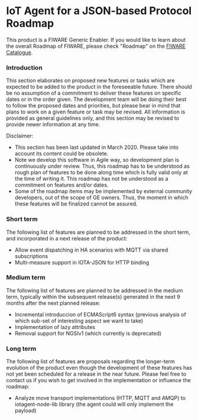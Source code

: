 # IoT Agent for a JSON-based Protocol Roadmap

This product is a FIWARE Generic Enabler. If you would like to learn about the overall Roadmap of FIWARE, please check
"Roadmap" on the [FIWARE Catalogue](https://www.fiware.org/developers/catalogue/).

### Introduction

This section elaborates on proposed new features or tasks which are expected to be added to the product in the
foreseeable future. There should be no assumption of a commitment to deliver these features on specific dates or in the
order given. The development team will be doing their best to follow the proposed dates and priorities, but please bear
in mind that plans to work on a given feature or task may be revised. All information is provided as general guidelines
only, and this section may be revised to provide newer information at any time.

Disclaimer:

-   This section has been last updated in March 2020. Please take into account its content could be obsolete.
-   Note we develop this software in Agile way, so development plan is continuously under review. Thus, this roadmap has
    to be understood as rough plan of features to be done along time which is fully valid only at the time of writing
    it. This roadmap has not be understood as a commitment on features and/or dates.
-   Some of the roadmap items may be implemented by external community developers, out of the scope of GE owners. Thus,
    the moment in which these features will be finalized cannot be assured.

### Short term

The following list of features are planned to be addressed in the short term, and incorporated in a next release of the
product:

-   Allow event dispatching in HA scenarios with MQTT via shared subscriptions
-   Multi-measure support in IOTA-JSON for HTTP binding

### Medium term

The following list of features are planned to be addressed in the medium term, typically within the subsequent
release(s) generated in the next 9 months after the next planned release:

-   Incremental introduccion of ECMAScript6 syntax (previous analysis of which sub-set of interesting aspect we want to
    take)
-   Implementation of lazy attributes
-   Removal support for NGSIv1 (which currently is deprecated)

### Long term

The following list of features are proposals regarding the longer-term evolution of the product even though the
development of these features has not yet been scheduled for a release in the near future. Please feel free to contact
us if you wish to get involved in the implementation or influence the roadmap:

-   Analyze move transport implementations (HTTP, MQTT and AMQP) to iotagent-node-lib library (the agent could will only
    implement the payload)
